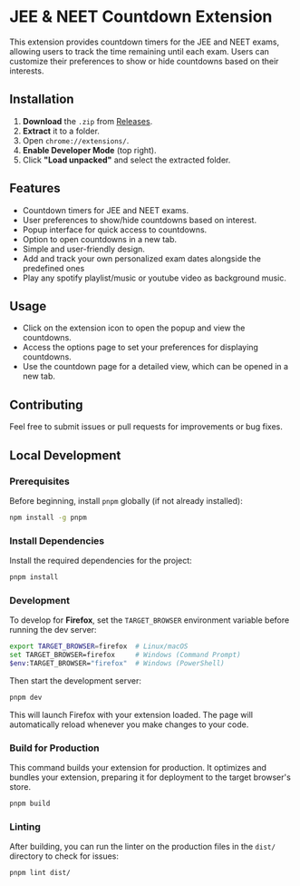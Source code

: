 # JEE & NEET Countdown Extension

This extension provides countdown timers for the JEE and NEET exams, allowing users to track the time remaining until each exam. Users can customize their preferences to show or hide countdowns based on their interests.

## Installation

1. **Download** the `.zip` from [Releases](https://github.com/NovatraX/jee-neet-extension/releases/).
2. **Extract** it to a folder.
3. Open `chrome://extensions/`.
4. **Enable Developer Mode** (top right).
5. Click **"Load unpacked"** and select the extracted folder.

## Features

- Countdown timers for JEE and NEET exams.
- User preferences to show/hide countdowns based on interest.
- Popup interface for quick access to countdowns.
- Option to open countdowns in a new tab.
- Simple and user-friendly design.
- Add and track your own personalized exam dates alongside the predefined ones
- Play any spotify playlist/music or youtube video as background music.


## Usage
- Click on the extension icon to open the popup and view the countdowns.
- Access the options page to set your preferences for displaying countdowns.
- Use the countdown page for a detailed view, which can be opened in a new tab.

## Contributing

Feel free to submit issues or pull requests for improvements or bug fixes.

## Local Development

### Prerequisites
Before beginning, install `pnpm` globally (if not already installed):

```bash
npm install -g pnpm
```

### Install Dependencies
Install the required dependencies for the project:

```bash
pnpm install
```

### Development 
To develop for **Firefox**, set the `TARGET_BROWSER` environment variable before running the dev server:

```bash
export TARGET_BROWSER=firefox  # Linux/macOS
set TARGET_BROWSER=firefox     # Windows (Command Prompt)
$env:TARGET_BROWSER="firefox"  # Windows (PowerShell)
```

Then start the development server:

```bash
pnpm dev
```

This will launch Firefox with your extension loaded. The page will automatically reload whenever you make changes to your code.

### Build for Production
This command builds your extension for production. It optimizes and bundles your extension, preparing it for deployment to the target browser's store.

```bash
pnpm build
```

### Linting
After building, you can run the linter on the production files in the `dist/` directory to check for issues:

```bash
pnpm lint dist/
```

